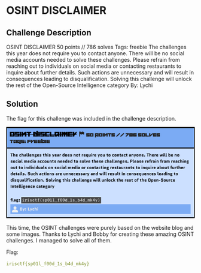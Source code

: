 # OSINT DISCLAIMER

## Challenge Description

OSINT DISCLAIMER    50 points // 786 solves
Tags: freebie
The challenges this year does not require you to contact anyone. There will be no social media accounts needed to solve these challenges. Please refrain from reaching out to individuals on social media or contacting restaurants to inquire about further details. Such actions are unnecessary and will result in consequences leading to disqualification. Solving this challenge will unlock the rest of the Open-Source Intelligence category
By: Lychi

## Solution

The flag for this challenge was included in the challenge description.
 
![Description](./assets/osint_disc.png)

This time, the OSINT challenges were purely based on the website blog and some images. Thanks to Lychi and Bobby for creating these amazing OSINT challenges. I managed to solve all of them. 

Flag: 
```yaml
irisctf{sp01l_f00d_1s_b4d_mk4y}
```
